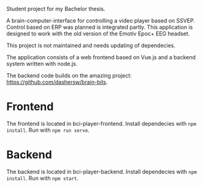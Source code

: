Student project for my Bachelor thesis. 

A brain-computer-interface for controlling a video player based on SSVEP. 
Control based on ERP was planned is integrated partly.
This application is designed to work with the old version of the Emotiv Epoc+ EEG headset.

This project is not maintained and needs updating of dependecies.

The application consists of a web frontend based on Vue.js and a backend system written with node.js. 

The backend code builds on the amazing project: https://github.com/dashersw/brain-bits. 

# Frontend

The frontend is located in bci-player-frontend.
Install dependecies with `npm install`.
Run with `npm run serve`.


# Backend

The backend is located in bci-player-backend.
Install dependecies with `npm install`.
Run with `npm start`.